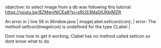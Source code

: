 objective: to select image from a db
was following this tutorial: https://youtu.be/8ZMwvNICEa8?si=xRUS3MaDIUKbIMZR

An error in |
line 56 in Window.java |
imageLabel.setIcon(icon); |
error: The method setIcon(ImageIcon) is undefined for the type CLabel |

Dont now how to get it working, Clabel has no method called setIcon so dont know what to do 


